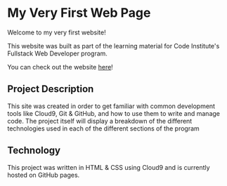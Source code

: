 # My Very First Web Page

Welcome to my very first website!

This website was built as part of the learning material for Code Institute's Fullstack Web Developer program.

You can check out the website [here](https://lemoenskil.github.io/my-first-website/)!

## Project Description

This site was created in order to get familiar with common development tools like Cloud9, Git & GitHub, and how to use them to write and manage code. The project itself will display a breakdown of the different technologies used in each of the different sections of the program

## Technology

This project was written in HTML & CSS using Cloud9 and is currently hosted on GitHub pages.